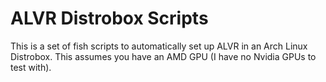 # ALVR Distrobox Scripts

This is a set of fish scripts to automatically set up ALVR in an Arch Linux Distrobox. This assumes you have an AMD GPU (I have no Nvidia GPUs to test with).